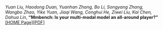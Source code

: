 *Yuan Liu, Haodong Duan, Yuanhan Zhang, Bo Li, Songyang Zhang, Wangbo Zhao, Yike Yuan, Jiaqi Wang, Conghui He, Ziwei Liu, Kai Chen, Dahua Lin*, **“Mmbench: Is your multi-modal model an all-around player?”** [[HOME Page]](https://www.ecva.net/papers/eccv_2024/papers_ECCV/html/959_ECCV_2024_paper.php)[[PDF]](https://www.ecva.net/papers/eccv_2024/papers_ECCV/papers/00959.pdf)

